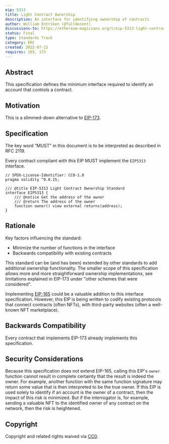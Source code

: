 ```yaml
---
eip: 5313
title: Light Contract Ownership
description: An interface for identifying ownership of contracts
author: William Entriken (@fulldecent)
discussions-to: https://ethereum-magicians.org/t/eip-5313-light-contract-ownership/10052
status: Final
type: Standards Track
category: ERC
created: 2022-07-22
requires: 165, 173
---
```


## Abstract

This specification defines the minimum interface required to identify an account that controls a contract.

## Motivation

This is a slimmed-down alternative to [EIP-173](./erc-173.md).

## Specification

The key word “MUST” in this document is to be interpreted as described in RFC 2119.

Every contract compliant with this EIP MUST implement the `EIP5313` interface.

```solidity
// SPDX-License-Identifier: CC0-1.0
pragma solidity ^0.8.15;

/// @title EIP-5313 Light Contract Ownership Standard
interface EIP5313 {
    /// @notice Get the address of the owner    
    /// @return The address of the owner
    function owner() view external returns(address);
}
```

## Rationale

Key factors influencing the standard: 

- Minimize the number of functions in the interface
- Backwards compatibility with existing contracts

This standard can be (and has been) extended by other standards to add additional ownership functionality. The smaller scope of this specification allows more and more straightforward ownership implementations, see limitations explained in EIP-173 under "other schemes that were considered".

Implementing [EIP-165](./erc-165.md) could be a valuable addition to this interface specification. However, this EIP is being written to codify existing protocols that connect contracts (often NFTs), with third-party websites (often a well-known NFT marketplace).

## Backwards Compatibility

Every contract that implements EIP-173 already implements this specification.

## Security Considerations

Because this specification does not extend EIP-165, calling this EIP's `owner` function cannot result in complete certainty that the result is indeed the owner. For example, another function with the same function signature may return some value that is then interpreted to be the true owner. If this EIP is used solely to identify if an account is the owner of a contract, then the impact of this risk is minimized. But if the interrogator is, for example, sending a valuable NFT to the identified owner of any contract on the network, then the risk is heightened.

## Copyright

Copyright and related rights waived via [CC0](../LICENSE.md).
